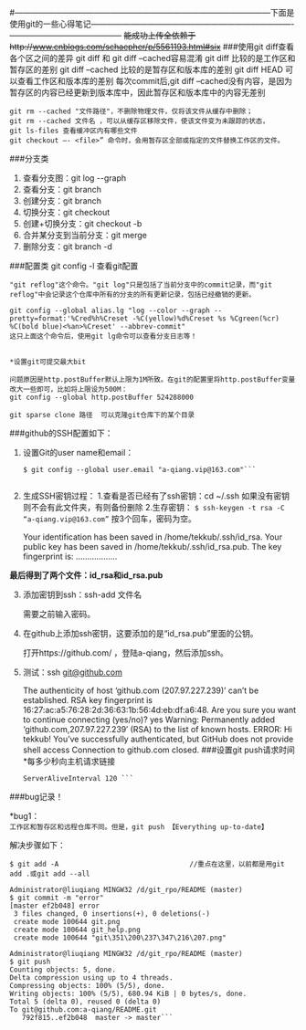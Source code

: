 ﻿#————————————————————————————————下面是使用git的一些心得笔记—————————————————————————-——————————————
~~能成功上传全依赖于http://www.cnblogs.com/schaepher/p/5561193.html#six~~
###使用git diff查看各个区之间的差异
    git diff 和 git diff –cached容易混淆
    git diff 比较的是工作区和暂存区的差别
    git diff –cached 比较的是暂存区和版本库的差别
    git diff HEAD 可以查看工作区和版本库的差别
    每次commit后,git diff –cached没有内容，是因为暂存区的内容已经更新到版本库中，因此暂存区和版本库中的内容无差别

    git rm --cached "文件路径"，不删除物理文件，仅将该文件从缓存中删除；
    git rm --cached 文件名 ，可以从缓存区移除文件，使该文件变为未跟踪的状态，
    git ls-files 查看缓冲区内有哪些文件
    git checkout –- <file>” 命令时，会用暂存区全部或指定的文件替换工作区的文件。

###分支类
1. 查看分支图：git log --graph
2. 查看分支：git branch
3. 创建分支：git branch <name>
4. 切换分支：git checkout <name>
5. 创建+切换分支：git checkout -b <name>
6. 合并某分支到当前分支：git merge <name>
7. 删除分支：git branch -d <name>


###配置类
    git config -l 查看git配置

    "git reflog"这个命令。"git log"只是包括了当前分支中的commit记录，而"git reflog"中会记录这个仓库中所有的分支的所有更新记录，包括已经撤销的更新。

    git config --global alias.lg "log --color --graph --pretty=format:'%Cred%h%Creset -%C(yellow)%d%Creset %s %Cgreen(%cr) %C(bold blue)<%an>%Creset' --abbrev-commit"
    这只上面这个命令后，使用git lg命令可以查看分支日志等！


    *设置git可提交最大bit

    问题原因是http.postBuffer默认上限为1M所致。在git的配置里将http.postBuffer变量改大一些即可，比如将上限设为500M：
    git config --global http.postBuffer 524288000

    git sparse clone 路径  可以克隆git仓库下的某个目录

###github的SSH配置如下：

1. 设置Git的user name和email：

    ```$ git config --global user.name "a-qiang"
    $ git config --global user.email "a-qiang.vip@163.com"```


2. 生成SSH密钥过程：
    1.查看是否已经有了ssh密钥：cd ~/.ssh
        如果没有密钥则不会有此文件夹，有则备份删除
    2.生存密钥：
    ```$ ssh-keygen -t rsa -C “a-qiang.vip@163.com”```
    按3个回车，密码为空。

    Your identification has been saved in /home/tekkub/.ssh/id_rsa.
    Your public key has been saved in /home/tekkub/.ssh/id_rsa.pub.
    The key fingerprint is:
    ………………

__最后得到了两个文件：id_rsa和id_rsa.pub__

3. 添加密钥到ssh：ssh-add 文件名

    需要之前输入密码。

4. 在github上添加ssh密钥，这要添加的是“id_rsa.pub”里面的公钥。

    打开https://github.com/ ，登陆a-qiang，然后添加ssh。

5. 测试：ssh git@github.com

    The authenticity of host ‘github.com (207.97.227.239)’ can’t be established.
    RSA key fingerprint is 16:27:ac:a5:76:28:2d:36:63:1b:56:4d:eb:df:a6:48.
    Are you sure you want to continue connecting (yes/no)? yes
    Warning: Permanently added ‘github.com,207.97.227.239′ (RSA) to the list of known hosts.
    ERROR: Hi tekkub! You’ve successfully authenticated, but GitHub does not provide shell access
    Connection to github.com closed.
###设置git push请求时间
*每多少秒向主机请求链接    
    ```Host *  
    ServerAliveInterval 120 ```

###bug记录！

*bug1： ```工作区和暂存区和远程仓库不同。但是，git push 【Everything up-to-date】```

解决步骤如下：

```Administrator@liuqiang MINGW32 /d/git_rpo/README (master)
$ git add -A                                //重点在这里，以前都是用git add .或git add --all

Administrator@liuqiang MINGW32 /d/git_rpo/README (master)
$ git commit -m "error"
[master ef2b048] error
 3 files changed, 0 insertions(+), 0 deletions(-)
 create mode 100644 git.png
 create mode 100644 git_help.png
 create mode 100644 "git\351\200\237\347\216\207.png"

Administrator@liuqiang MINGW32 /d/git_rpo/README (master)
$ git push
Counting objects: 5, done.
Delta compression using up to 4 threads.
Compressing objects: 100% (5/5), done.
Writing objects: 100% (5/5), 680.94 KiB | 0 bytes/s, done.
Total 5 (delta 0), reused 0 (delta 0)
To git@github.com:a-qiang/README.git
   792f815..ef2b048  master -> master```

